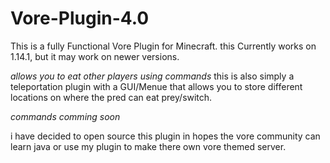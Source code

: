 # Vore-Plugin-4.0
This is a fully Functional Vore Plugin for Minecraft. 
this Currently works on 1.14.1, but it may work on newer versions. 

*allows you to eat other players using commands*
this is also simply a teleportation plugin with a GUI/Menue that allows you to store different locations on where the pred can eat prey/switch.

*commands comming soon*

i have decided to open source this plugin in hopes the vore community can learn java or use my plugin to make there own vore themed server. 
